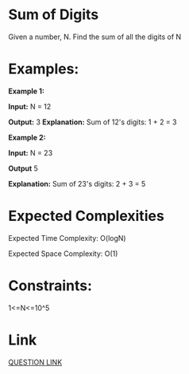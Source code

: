 # Sum of Digits
Given a number, N. Find the sum of all the digits of N
 
# Examples:
**Example 1:**

**Input:**
N = 12

**Output:**
3
**Explanation:**
Sum of 12's digits:
1 + 2 = 3

**Example 2:**

**Input:**
N = 23

**Output**
5

**Explanation:**
Sum of 23's digits:
2 + 3 = 5

# Expected Complexities
Expected Time Complexity: O(logN)

Expected Space Complexity: O(1)
 

# Constraints:
1<=N<=10^5

# Link
[QUESTION LINK](https://www.geeksforgeeks.org/problems/sum-of-digits1742/1?itm_source=geeksforgeeks&itm_medium=article&itm_campaign=practice_card)
